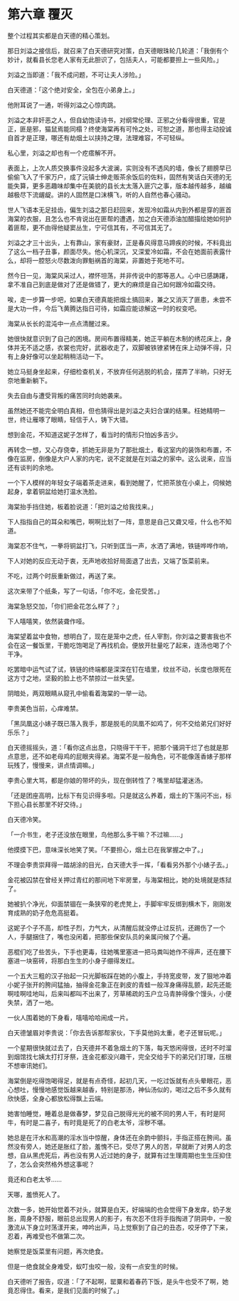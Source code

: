 # 第六章 覆灭

整个过程其实都是白天德的精心策划。

那日刘溢之接信后，就召来了白天德研究对策，白天德眼珠轮几轮道：「我倒有个妙计，就看县长您老人家有无此胆识了，包括夫人，可能都要担上一些风险。」

刘溢之当即道：「我不成问题，不可让夫人涉险。」

白天德道：「这个绝对安全，全包在小弟身上。」

他附耳说了一通，听得刘溢之心惊肉跳。

刘溢之本非奸恶之人，但自幼饱读诗书，对纲常伦理、正邪之分看得很重，官是正，匪是邪，猫鼠焉能同榻？终使海棠再有可怜之处，可恕之道，那也得主动投诚自首才是正理，哪还有劫烟土以挟持之理，法理难容，不可轻纵。

私心里，刘溢之却也有一个疙瘩解不开。

表面上，上次人质交换事件没起多大波澜，实则没有不透风的墙，像长了翅膀早已偷偷飞入了千家万户，成了沅镇士绅走贩茶余饭后的佐料，固然有笑话白天德的无能失算，更多恶趣味却集中在美貌的县长太太落入匪穴之事，版本越传越多，越编越极尽下流龌龊。讲的人固然是口沫横飞，听的人自然也春心骚动。

世人飞语本无足挂齿，偏生刘溢之那日赶回来，发现冷如霜从内到外都是穿的匪首海棠的衣服，且怎么也不肯说出在匪帮的遭遇，加之白天德添油加醋描绘她如何护着匪帮，更不由得他疑窦丛生，宁可信其有，不可信其无了。

刘溢之才三十出头，上有靠山，家有豪财，正是春风得意马蹄疾的时候，不料竟出了这么一档子丑事，颜面尽失。他心机深沉，又深爱冷如霜，不会在她面前表露什么，却将一腔怒火尽数泼向罪魁祸首的海棠，非置她于死地不可。

然今日一见，海棠风采过人，襟怀坦荡，并非传说中的那等恶人。心中已感踌躇，拿不准自己到底是做对了还是做错了，更大的麻烦是自己如何跟冷如霜交待。

唉，走一步算一步吧，如果白天德真能把烟土搞回来，兼之又消灭了匪患，未尝不是大功一件，今后飞黄腾达指日可待，如霜应能谅解这一时的权变吧。

海棠从长长的混沌中一点点清醒过来。

她很快就意识到了自己的困境。房间布置得精美，她正平躺在木制的绣花床上，身体并无不适之感，衣裳也完好，武器收走了，双脚被铁镣紧铐在床上动弹不得，只有上身好像可以坐起稍稍活动一下。

她立马挺身坐起来，仔细检查机关，不放弃任何逃脱的机会，摆弄了半晌，只好无奈地重新躺下。

失去自由与遭受背叛的痛苦同时向她袭来。

虽然她还不能完全明白真相，但也猜得出是刘溢之夫妇合谋的结果。枉她精明一世，终让雁啄了眼睛，轻信于人，铸下大错。

想到金花，不知道这妮子怎样了，看当时的情形只怕凶多吉少。

再转念一想，又心存侥幸，抓她无非是为了那批烟土，看这室内的装饰和布置，不像在监房，倒像是大户人家的内宅，说不定就是在刘溢之的家中。这么说来，应当还有谈判的余地。

一个下人模样的年轻女子端着茶走进来，看到她醒了，忙把茶放在小桌上，伺候她起身，拿着铜盆给她打温水洗脸。

海棠抬手挡住她，板着脸说道：「把刘溢之给我找来。」

下人指指自己的耳朵和嘴巴，啊啊比划了一阵，意思是自己又聋又哑，什么也不知道。

海棠忍不住气，一拳将铜盆打飞，只听到匡当一声，水洒了满地，铁链哗哗作响，

下人对她的反应无动于衷，无声地收拾好局面退了出去，又端了饭菜前来。

不吃，过两个时辰重新做过，再送了来。

这次来带了个纸条，写了一句话，「你不吃，金花受苦。」

海棠急怒交加，「你们把金花怎么样了？」

下人嘻嘻笑，依然装聋作哑。

海棠望着盆中食物，想明白了，现在是笼中之虎，任人宰割，你刘溢之要害我也不会在这一餐饭里，干脆吃饱喝足了再找机会。便放开肚量吃了起来，连汤也喝了个干净。

吃罢暗中运气试了试，铁链的终端都是深深在钉在墙里，纹丝不动，长度也限死在这方寸之地，坚毅的脸上也不禁掠过一丝失望。

阴暗处，两双眼睛从窥孔中偷看着海棠的一举一动。

李贵美色当前，心痒难禁。

「黑凤凰这小婊子既已落入我手，那是脱毛的凤凰不如鸡了，何不交给弟兄们好好乐乐？」

白天德摇摇头，道：「看你这点出息，只晓得干干干，把那个骚洞干烂了也就是那点意思，还不如老母鸡的屁眼夹得紧。海棠不是一般角色，可不能像莲香婊子那样玩残了，慢慢来，讲点情调嘛。」

李贵心里大骂，都是你娘的带坏的头，现在倒转性了？嘴里却猛灌迷汤。

「还是团座高明，比标下有见识得多啦。只是就这么养着，烟土的下落问不出，标下担心县长那里不好交待。」

白天德冷笑。

「一介书生，老子还没放在眼里，鸟他那么多干嘛？不过嘛……」

他摸摸下巴，意味深长地笑了笑。「不要担心，烟土已在我掌握之中了。」

不理会李贵崇拜得一踏胡涂的目光，白天德大手一挥，「看看另外那个小婊子去。」

金花被囚禁在曾经关押过青红的那间地下牢房里，与海棠相比，她的处境就是炼狱了。

她被扒个净光，仰面禁锢在一条狭窄的老虎凳上，手脚牢牢反绑到横木下，刚刚发育成熟的奶子危危高挺着。

这妮子个子不高，却性子烈，力气大，从清醒后就没停止过反抗，还踢伤了一个人，手腿捆住了，嘴也没闲着，把那些保安队员的亲属问候了个遍。

恶棍们吃了些苦头，下手也更毒，往她嘴里塞进一把马粪叫她作不得声，还在腰下塞进一块窑砖，将那白生生的小身子绷得发红。

一个五大三粗的汉子抬起一只光脚板踩在她的小腹上，手持宽皮带，发了狠地冲着小妮子张开的胯间猛抽，抽得金花象正在剥皮的青蛙一般浑身痛得乱颤，起先还能啊哇啊哇地叫，后来叫都叫不出来了，芳草稀疏的玉户立马青肿得像个馒头，小便失禁，洒了一地。

一伙人围着她的下身看，嘻嘻哈哈闹成一片。

白天德皱眉对李贵说：「你去告诉那帮家伙，下手莫他妈太重，老子还冒玩呢。」

一个星期很快就过去了，白天德并不着急烟土的下落，每天悠闲得很，还时不时溜到烟馆找七姨太打打牙祭，连金花都没兴趣干，完全交给手下的弟兄们打理，压根不想审讯她们。

海棠倒是吃得饱喝得足，就是有点奇怪，起初几天，一吃过饭就有点头晕眼花，恶心想吐，慢慢地感觉饭越来越香，特别是那汤，神仙汤似的，喝过之后不多久就有欣快感，全身心都放松得飘上云端。

她害怕睡觉，睡着总是做春梦，梦见自己脱得光光的被不同的男人干，有时是阿牛，有时是二喜子，有时竟是死了的白老太爷，淫秽不堪。

她总是在汗水和高潮的淫水当中惊醒，身体还在余韵中颤抖，手指正搭在胯间。虽然没有旁人，她还是胀红了脸，羞愧不已，受尽了男人的苦，早就断了对男人的念想，自从黑虎死后，再也没有男人近过她的身子，就算有过生理周期也生生压抑住了，怎么会突然格外想这事呢？

竟还和白老太爷……

天哪，羞愤死人了。

次数一多，她开始觉着不对头，就算是白天，好端端的也会觉得下身发痒，奶子发胀，周身不舒服，眼前总出现男人的影子，有次忍不住将手指掏进了阴洞中，一股激流从下身立时荡漾开来，呻吟出声，马上觉察到了自己的丑态，咬牙停了下来，忍着，再难受也不做第二次。

她察觉是饭菜里有问题，再次绝食。

但是一绝食就全身难受，蚁叮虫咬一般，没有一点安生的时候。

白天德听了报告，叹道：「了不起啊，罂粟和着春药下饭，是头牛也受不了啊，她竟忍得住。看来，是我们见面的时候了。」

